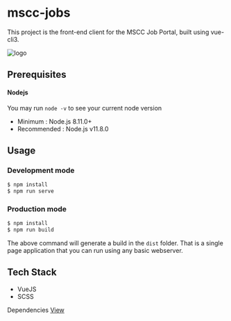 # mscc-jobs

This project is the front-end client for the MSCC Job Portal, built using vue-cli3.

![logo](https://raw.githubusercontent.com/mscraftsman/mscc-jobs/master/src/assets/img/logo.svg)

## Prerequisites

#### Nodejs

You may run `node -v` to see your current node version

- Minimum : Node.js 8.11.0+
- Recommended : Node.js v11.8.0

## Usage

### Development mode

```sh
$ npm install
$ npm run serve
```

### Production mode

```sh
$ npm install
$ npm run build
```

The above command will generate a build in the `dist` folder.
That is a single page application that you can run using any basic webserver.

## Tech Stack

- VueJS
- SCSS

Dependencies [View](https://github.com/mscraftsman/mscc-jobs/blob/master/package.json)
